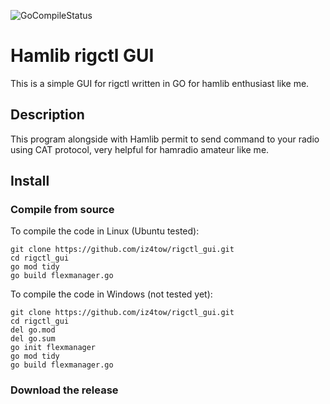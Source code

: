 ![GoCompileStatus](https://github.com/iz4tow/rigctl_gui/actions/workflows/go.yml/badge.svg)

# Hamlib rigctl GUI
This is a simple GUI for rigctl written in GO for hamlib enthusiast like me.

## Description
This program alongside with Hamlib permit to send command to your radio using CAT protocol, very helpful for hamradio amateur like me.

## Install

### Compile from source
To compile the code in Linux (Ubuntu tested):
```
git clone https://github.com/iz4tow/rigctl_gui.git
cd rigctl_gui
go mod tidy
go build flexmanager.go
```

To compile the code in Windows (not tested yet):
```
git clone https://github.com/iz4tow/rigctl_gui.git
cd rigctl_gui
del go.mod
del go.sum
go init flexmanager
go mod tidy
go build flexmanager.go
```

### Download the release
